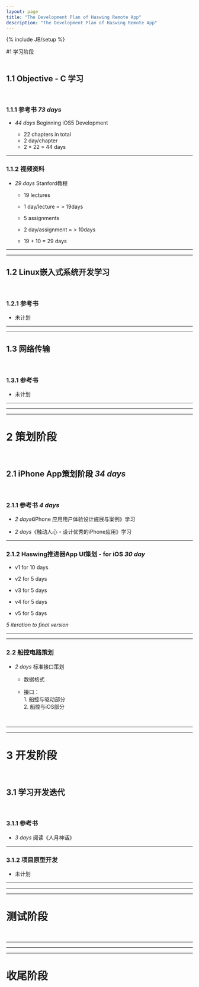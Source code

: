 ```yaml
---
layout: page
title: "The Development Plan of Haswing Remote App"
description: "The Development Plan of Haswing Remote App"
---
```

{% include JB/setup %}
  
#1 学习阶段  
</br>   

## 1.1 Objective - C 学习  
</br>  
  
### 1.1.1 参考书 *73 days*
  
- *44 days* Beginning iOS5 Development
  
	* 22 chapters in total  
	* 2 day/chapter   
	* 2 * 22 = 44 days    

---   
  
### 1.1.2 视频资料 
	  
- *29 days* Stanford教程
  		  
	* 19 lectures
  		  
	* 1 day/lecture = > 19days
  		  
	* 5 assignments
   		  
	* 2 day/assignment = > 10days
  		  
	* 19 + 10 = 29 days  
  
---    
---
 
## 1.2 Linux嵌入式系统开发学习   
</br>    
  
### 1.2.1 参考书    
  
- 未计划      

---  
---  
  
  
## 1.3 网络传输  
</br>   

### 1.3.1 参考书   
 
- 未计划  

---  
---
---  

# 2 策划阶段    
</br>  
  
## 2.1 iPhone App策划阶段 *34 days*  
</br>
  
### 2.1.1 参考书 *4 days*  
  
- *2 days*《iPhone 应用用户体验设计施展与案例》学习  
  
- *2 days*《触动人心 - 设计优秀的iPhone应用》学习   
  
--- 

  
### 2.1.2 Haswing推进器App UI策划 - for iOS *30 day*  
 
- v1 for 10 days
	  
- v2 for 5 days
	  
- v3 for 5 days
	  
- v4 for 5 days
	  
- v5 for 5 days
 
*5 iteration to final version*   
  
---  
---
  
### 2.2 船控电路策划

- *2 days* 标准接口策划 

	* 数据格式  

	* 接口：<br/>1. 船控与驱动部分<br/>2. 船控与iOS部分  
</br>
  
---  
---  

# 3 开发阶段  
</br>  

## 3.1 学习开发迭代
</br>  

### 3.1.1 参考书  
  
- *3 days* 阅读《人月神话》  
  
---
  
### 3.1.2 项目原型开发  
  
- 未计划
  
---  
---    
---

# 测试阶段
</br>  
  
---  
---  
---  

# 收尾阶段
</br>
